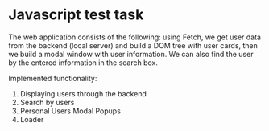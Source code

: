 # Javascript test task
The web application consists of the following: using Fetch, we get user data from the backend (local server) and build a DOM tree with user cards, then we build a modal window with user information. We can also find the user by the entered information in the search box.

Implemented functionality:
1. Displaying users through the backend
2. Search by users
3. Personal Users Modal Popups
4. Loader
